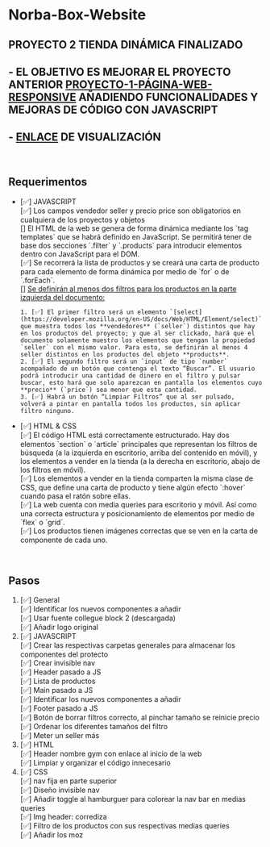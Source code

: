 # Norba-Box-Website

## PROYECTO 2 TIENDA DINÁMICA FINALIZADO
## - EL OBJETIVO ES MEJORAR EL PROYECTO ANTERIOR <a href="https://github.com/Graimi/proyecto-1-pagina-web-responsive" >PROYECTO-1-PÁGINA-WEB-RESPONSIVE</a> AÑADIENDO FUNCIONALIDADES Y MEJORAS DE CÓDIGO CON JAVASCRIPT

## - <a href="https://legendary-druid-275542.netlify.app/">ENLACE</a> DE VISUALIZACIÓN

<br>

## Requerimentos
<ul>
<li> [✅]  JAVASCRIPT </li>
[✅] Los campos vendedor seller y precio price son obligatorios en cualquiera de los proyectos y objetos <br>
[] El HTML de la web se genera de forma dinámica mediante los `tag templates` que se habrá definido en JavaScript. Se permitirá tener de base dos secciones `.filter` y `.products` para introducir elementos dentro con JavaScript para el DOM. <br>
[✅] Se recorrerá la lista de productos y se creará una carta de producto para cada elemento de forma dinámica por medio de `for` o de `.forEach`. <br>
[] <u>Se definirán al menos dos filtros para los productos en la parte izquierda del documento:</u> <br>

    1. [✅] El primer filtro será un elemento `[select](https://developer.mozilla.org/en-US/docs/Web/HTML/Element/select)` que muestra todos los **vendedores** (`seller`) distintos que hay en los productos del proyecto; y que al ser clickado, hará que el documento solamente muestro los elementos que tengan la propiedad `seller` con el mismo valor. Para esto, se definirán al menos 4 seller distintos en los productos del objeto **products**.
    2. [✅] El segundo filtro será un `input` de tipo `number` acompañado de un botón que contenga el texto “Buscar”. El usuario podrá introducir una cantidad de dinero en el filtro y pulsar buscar, esto hará que solo aparezcan en pantalla los elementos cuyo **precio** (`price`) sea menor que esta cantidad.
    3. [✅] Habrá un botón “Limpiar Filtros” que al ser pulsado, volverá a pintar en pantalla todos los productos, sin aplicar filtro ninguno.

<li> [✅] HTML & CSS </li>
[✅] El código HTML está correctamente estructurado. Hay dos elementos `section` o `article` principales que representan los filtros de búsqueda (a la izquierda en escritorio, arriba del contenido en móvil), y los elementos a vender en la tienda (a la derecha en escritorio, abajo de los filtros en móvil). <br>
[✅] Los elementos a vender en la tienda comparten la misma clase de CSS, que define una carta de producto y tiene algún efecto `:hover` cuando pasa el ratón sobre ellas. <br>
[✅] La web cuenta con media queries para escritorio y móvil. Así como una correcta estructura y posicionamiento de elementos por medio de `flex` o `grid`. <br>
[✅] Los productos tienen imágenes correctas que se ven en la carta de componente de cada uno. <br>
</ul>
<br>

## Pasos
<ol>
<li> [✅] General </li>
[✅] Identificar los nuevos componentes a añadir <br>
[✅] Usar fuente collegue block 2 (descargada) <br>
[✅] Añadir logo original <br>
<li> [✅] JAVASCRIPT </li>
[✅] Crear las respectivas carpetas generales para almacenar los componentes del protecto <br>
[✅] Crear invisible nav <br>
[✅] Header pasado a JS <br>
[✅] Lista de productos <br>
[✅] Main pasado a JS <br>
[✅] Identificar los nuevos componentes a añadir <br>
[✅] Footer pasado a JS <br>
[✅] Botón de borrar filtros correcto, al pinchar tamaño se reinicie precio <br>
[✅] Ordenar los diferentes tamaños del filtro <br>
[✅] Meter un seller más <br>
<li> [✅] HTML </li>
[✅] Header nombre gym con enlace al inicio de la web <br>
[✅] Limpiar y organizar el código innecesario <br>
<li> [✅] CSS </li>
[✅] nav fija en parte superior <br>
[✅] Diseño invisible nav <br>
[✅] Añadir toggle al hamburguer para colorear la nav bar en medias queries <br>
[✅] Img header: corrediza <br>
[✅] Filtro de los productos con sus respectivas medias queries <br>
[✅] Añadir los moz <br>
</ol>
<br>